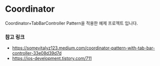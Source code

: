 # Coordinator

Coordinator+TabBarController Pattern을 적용한 예제 프로젝트 입니다.

### 참고 링크
- https://somevitalyz123.medium.com/coordinator-pattern-with-tab-bar-controller-33e08d39d7d
- https://ios-development.tistory.com/711
